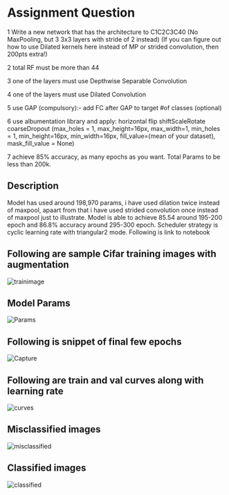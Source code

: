 # Assignment Question

1 Write a new network that has the architecture to C1C2C3C40 (No MaxPooling, but 3 3x3 layers with stride of 2 instead) (If you can figure out how to use Dilated kernels here instead of MP or strided convolution, then 200pts extra!)

2 total RF must be more than 44

3 one of the layers must use Depthwise Separable Convolution

4 one of the layers must use Dilated Convolution

5 use GAP (compulsory):- add FC after GAP to target #of classes (optional)

6 use albumentation library and apply:
horizontal flip
shiftScaleRotate
coarseDropout (max_holes = 1, max_height=16px, max_width=1, min_holes = 1, min_height=16px, min_width=16px, fill_value=(mean of your dataset), mask_fill_value = None)

7 achieve 85% accuracy, as many epochs as you want. Total Params to be less than 200k.
## Description
Model has used around 198,970 params, i have used dilation twice instead of maxpool, apaart from that i have used strided convolution once instead of maxpool just to illustrate. Model is able to achieve 85.54 around 195-200 epoch and 86.8% accuracy around 295-300 epoch.
Scheduler strategy is cyclic learning rate with triangular2 mode. Following is link to notebook
[](https://github.com/gdeotale/ERA/blob/main/Session9/S9.ipynb)

## Following are sample Cifar training images with augmentation
![trainimage](https://github.com/gdeotale/ERA/assets/8176219/c8f484ba-786e-4938-badb-6cc319e5d526)
## Model Params
![Params](https://github.com/gdeotale/ERA/assets/8176219/b7a58e89-fd1d-4515-86b6-bf300bae1081)
## Following is snippet of final few epochs
![Capture](https://github.com/gdeotale/ERA/assets/8176219/d5d6b7a1-de16-4e3f-90c2-3b9d0e126345)
## Following are train and val curves along with  learning rate
![curves](https://github.com/gdeotale/ERA/assets/8176219/c7912009-cc7d-461c-96e4-50805e2654b2)
## Misclassified images
![misclassified](https://github.com/gdeotale/ERA/assets/8176219/7622a615-1cde-492e-b3d3-f42acdaab555)
## Classified images
![classified](https://github.com/gdeotale/ERA/assets/8176219/bf554580-cd66-4d39-b42b-79b5ea620fa9)
